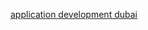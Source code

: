 <a href="https://smartcitydubainews.blogspot.com/2024/10/what-is-application-development.html">application development dubai</a>
